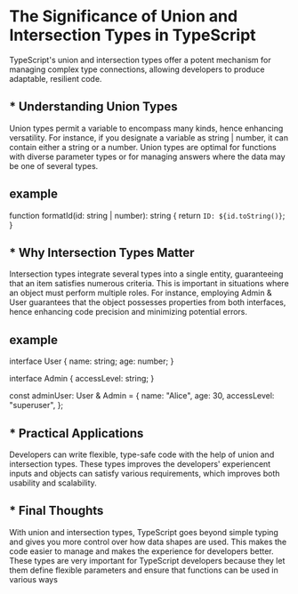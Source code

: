 # The Significance of Union and Intersection Types in TypeScript

TypeScript's union and intersection types offer a potent mechanism for managing complex type connections, allowing developers to produce adaptable, resilient code.

## * Understanding Union Types

Union types permit a variable to encompass many kinds, hence enhancing versatility. For instance, if you designate a variable as string | number, it can contain either a string or a number. Union types are optimal for functions with diverse parameter types or for managing answers where the data may be one of several types.

## example
function formatId(id: string | number): string {
    return `ID: ${id.toString()}`;
}

## * Why Intersection Types Matter
Intersection types integrate several types into a single entity, guaranteeing that an item satisfies numerous criteria. This is important in situations where an object must perform multiple roles. For instance, employing Admin & User guarantees that the object possesses properties from both interfaces, hence enhancing code precision and minimizing potential errors.

## example
interface User {
    name: string;
    age: number;
}

interface Admin {
    accessLevel: string;
}

const adminUser: User & Admin = {
    name: "Alice",
    age: 30,
    accessLevel: "superuser",
};

## * Practical Applications
Developers can write flexible, type-safe code with the help of union and intersection types. These types improves the developers' experiencent inputs and objects can satisfy various requirements, which improves both usability and scalability.

## * Final Thoughts
With union and intersection types, TypeScript goes beyond simple typing and gives you more control over how data shapes are used. This makes the code easier to manage and makes the experience for developers better. These types are very important for TypeScript developers because they let them define flexible parameters and ensure that functions can be used in various ways